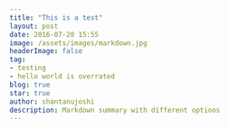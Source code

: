 ```yaml
---
title: "This is a test"
layout: post
date: 2016-07-28 15:55
image: /assets/images/markdown.jpg
headerImage: false
tag:
- testing
- hello world is overrated
blog: true
star: true
author: shantanujoshi
description: Markdown summary with different options
---
```


